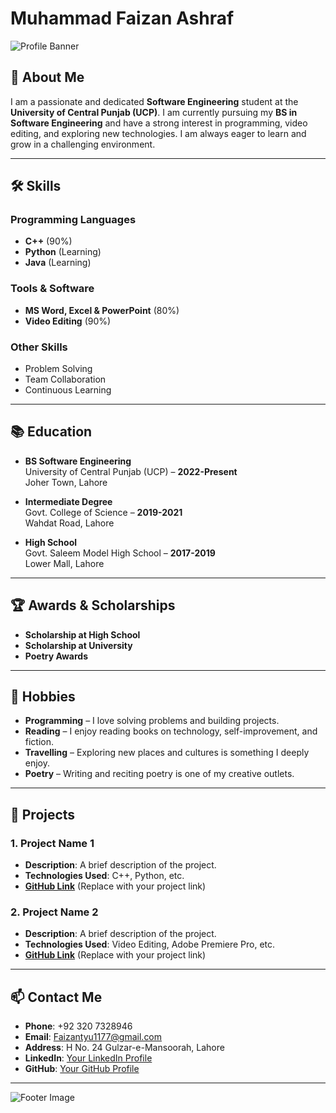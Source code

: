 # Muhammad Faizan Ashraf

![Profile Banner](https://via.placeholder.com/1200x400) <!-- Replace with your banner image -->

## 👋 About Me

I am a passionate and dedicated **Software Engineering** student at the **University of Central Punjab (UCP)**. I am currently pursuing my **BS in Software Engineering** and have a strong interest in programming, video editing, and exploring new technologies. I am always eager to learn and grow in a challenging environment.

---

## 🛠️ Skills

### Programming Languages
- **C++** (90%)
- **Python** (Learning)
- **Java** (Learning)

### Tools & Software
- **MS Word, Excel & PowerPoint** (80%)
- **Video Editing** (90%)

### Other Skills
- Problem Solving
- Team Collaboration
- Continuous Learning

---

## 📚 Education

- **BS Software Engineering**  
  University of Central Punjab (UCP) – **2022-Present**  
  Joher Town, Lahore

- **Intermediate Degree**  
  Govt. College of Science – **2019-2021**  
  Wahdat Road, Lahore

- **High School**  
  Govt. Saleem Model High School – **2017-2019**  
  Lower Mall, Lahore

---

## 🏆 Awards & Scholarships

- **Scholarship at High School**
- **Scholarship at University**
- **Poetry Awards**

---

## 🌟 Hobbies

- **Programming** – I love solving problems and building projects.
- **Reading** – I enjoy reading books on technology, self-improvement, and fiction.
- **Travelling** – Exploring new places and cultures is something I deeply enjoy.
- **Poetry** – Writing and reciting poetry is one of my creative outlets.

---

## 📂 Projects

### 1. **Project Name 1**  
   - **Description**: A brief description of the project.  
   - **Technologies Used**: C++, Python, etc.  
   - **[GitHub Link](#)** (Replace with your project link)

### 2. **Project Name 2**  
   - **Description**: A brief description of the project.  
   - **Technologies Used**: Video Editing, Adobe Premiere Pro, etc.  
   - **[GitHub Link](#)** (Replace with your project link)

---

## 📫 Contact Me

- **Phone**: +92 320 7328946
- **Email**: [Faizantyu1177@gmail.com](mailto:Faizantyu1177@gmail.com)
- **Address**: H No. 24 Gulzar-e-Mansoorah, Lahore
- **LinkedIn**: [Your LinkedIn Profile](#) <!-- Replace with your LinkedIn link -->
- **GitHub**: [Your GitHub Profile](#) <!-- Replace with your GitHub link -->

---

![Footer Image](https://via.placeholder.com/1200x200) <!-- Replace with your footer image -->
